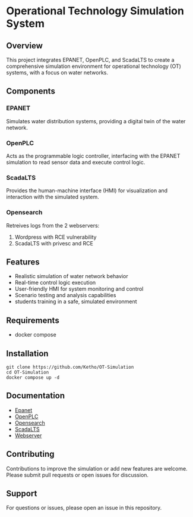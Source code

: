 # Operational Technology Simulation System

## Overview

This project integrates EPANET, OpenPLC, and ScadaLTS to create a comprehensive simulation environment for operational technology (OT) systems, with a focus on water networks.

## Components

### EPANET
Simulates water distribution systems, providing a digital twin of the water network.

### OpenPLC
Acts as the programmable logic controller, interfacing with the EPANET simulation to read sensor data and execute control logic.

### ScadaLTS
Provides the human-machine interface (HMI) for visualization and interaction with the simulated system.

### Opensearch
Retreives logs from the 2 webservers: 
1. Wordpress with RCE vulnerability
2. ScadaLTS with privesc and RCE

## Features

- Realistic simulation of water network behavior
- Real-time control logic execution
- User-friendly HMI for system monitoring and control
- Scenario testing and analysis capabilities
- students training in a safe, simulated environment

## Requirements
- docker compose

## Installation
```
git clone https://github.com/Ketho/OT-Simulation
cd OT-Simulation
docker compose up -d
```

## Documentation
- [Epanet](docs/epanet.md)
- [OpenPLC](docs/openplc.md)
- [Opensearch](docs/opensearch.md)
- [ScadaLTS](docs/scadalts.md)
- [Webserver](docs/webserver.md)

## Contributing

Contributions to improve the simulation or add new features are welcome. Please submit pull requests or open issues for discussion.

## Support

For questions or issues, please open an issue in this repository.
